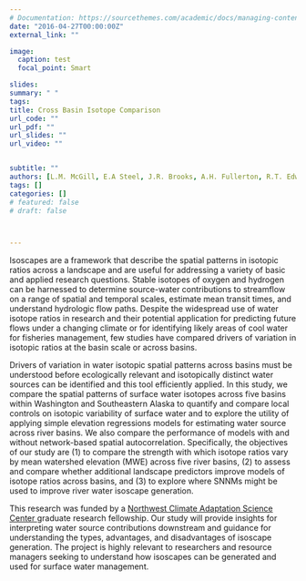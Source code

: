 ```yaml
---
# Documentation: https://sourcethemes.com/academic/docs/managing-content/
date: "2016-04-27T00:00:00Z"
external_link: ""

image: 
  caption: test
  focal_point: Smart

slides: 
summary: " "
tags:
title: Cross Basin Isotope Comparison
url_code: ""
url_pdf: ""
url_slides: ""
url_video: ""


subtitle: ""
authors: [L.M. McGill, E.A Steel, J.R. Brooks, A.H. Fullerton, R.T. Edwards]
tags: []
categories: []
# featured: false
# draft: false



---
```


Isoscapes are a framework that describe the spatial patterns in isotopic ratios across a landscape and are useful for addressing a variety of basic and applied research questions. Stable isotopes of oxygen and hydrogen can be harnessed to determine source-water contributions to streamflow on a range of spatial and temporal scales, estimate mean transit times, and understand hydrologic flow paths. Despite the widespread use of water isotope ratios in research and their potential application for predicting future flows under a changing climate or for identifying likely areas of cool water for fisheries management, few studies have compared drivers of variation in isotopic ratios at the basin scale or across basins. 

Drivers of variation in water isotopic spatial patterns across basins must be understood before ecologically relevant and isotopically distinct water sources can be identified and this tool efficiently applied. In this study, we compare the spatial patterns of surface water isotopes across five basins within Washington and Southeastern Alaska to quantify and compare local controls on isotopic variability of surface water and to explore the utility of applying simple elevation regressions models for estimating water source across river basins. We also compare the performance of models with and without network-based spatial autocorrelation. Specifically, the objectives of our study are (1) to compare the strength with which isotope ratios vary by mean watershed elevation (MWE) across five river basins, (2) to assess and compare whether additional landscape predictors improve models of isotope ratios across basins, and (3) to explore where SNNMs might be used to improve river water isoscape generation.

This research was funded by a <a href="https://nwcasc.uw.edu/"> Northwest Climate Adaptation Science Center </a> graduate research fellowship. Our study will provide insights for interpreting water source contributions downstream and guidance for understanding the types, advantages, and disadvantages of isoscape generation. The project is highly relevant to researchers and resource managers seeking to understand how isoscapes can be generated and used for surface water management.